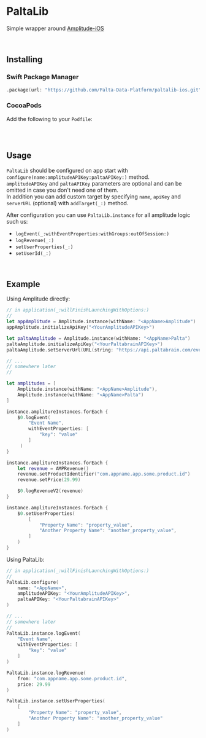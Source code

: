 # PaltaLib

Simple wrapper around [Amplitude-iOS](https://github.com/amplitude/Amplitude-iOS)

<br/>

## Installing

### Swift Package Manager

```swift
.package(url: "https://github.com/Palta-Data-Platform/paltalib-ios.git", branch: "master")
```

### CocoaPods

Add the following to your `Podfile`:

```ruby

```

<br/>

## Usage

`PaltaLib` should be configured on app start with `configure(name:amplitudeAPIKey:paltaAPIKey:)` method.  
`amplitudeAPIKey` and `paltaAPIKey` parameters are optional and can be omitted in case you don't need one of them.  
In addition you can add custom target by specifying `name`, `apiKey` and `serverURL` (optional) with `addTarget(_:)` method.  

After configuration you can use `PaltaLib.instance` for all amplitude logic such us:

- `logEvent(_:withEventProperties:withGroups:outOfSession:)`
- `logRevenue(_:)`
- `setUserProperties(_:)`
- `setUserId(_:)`

<br/>

## Example

Using Amplitude directly:

```swift
// in application(_:willFinishLaunchingWithOptions:)
//
let appAmplitude = Amplitude.instance(withName: "<AppName>Amplitude")
appAmplitude.initializeApiKey("<YourAmplitudeAPIKey>")

let paltaAmplitude = Amplitude.instance(withName: "<AppName>Palta")
paltaAmplitude.initializeApiKey("<YourPaltabrainAPIKey>")
paltaAmplitude.setServerUrl(URL(string: "https://api.paltabrain.com/events/")!)

// ...
// somewhere later
//

let amplitudes = [
    Amplitude.instance(withName: "<AppName>Amplitude"),
    Amplitude.instance(withName: "<AppName>Palta")
]

instance.amplitureInstances.forEach {
    $0.logEvent(
        "Event Name",
        withEventProperties: [
            "key": "value"
        ]
     )
}

instance.amplitureInstances.forEach {
    let revenue = AMPRevenue()
    revenue.setProductIdentifier("com.appname.app.some.product.id")
    revenue.setPrice(29.99)

    $0.logRevenueV2(revenue)
}

instance.amplitureInstances.forEach {
    $0.setUserProperties(
        [
            "Property Name": "property_value",
            "Another Property Name": "another_property_value",
        ]
    )
}

```

Using PaltaLib:

```swift
// in application(_:willFinishLaunchingWithOptions:)
//
PaltaLib.configure(
    name: "<AppName>",
    amplitudeAPIKey: "<YourAmplitudeAPIKey>",
    paltaAPIKey: "<YourPaltabrainAPIKey>"
)

// ...
// somewhere later
//
PaltaLib.instance.logEvent(
    "Event Name",
    withEventProperties: [
        "key": "value"
    ]
)

PaltaLib.instance.logRevenue(
    from: "com.appname.app.some.product.id",
    price: 29.99
)

PaltaLib.instance.setUserProperties(
    [
        "Property Name": "property_value",
        "Another Property Name": "another_property_value"
    ]
)
```